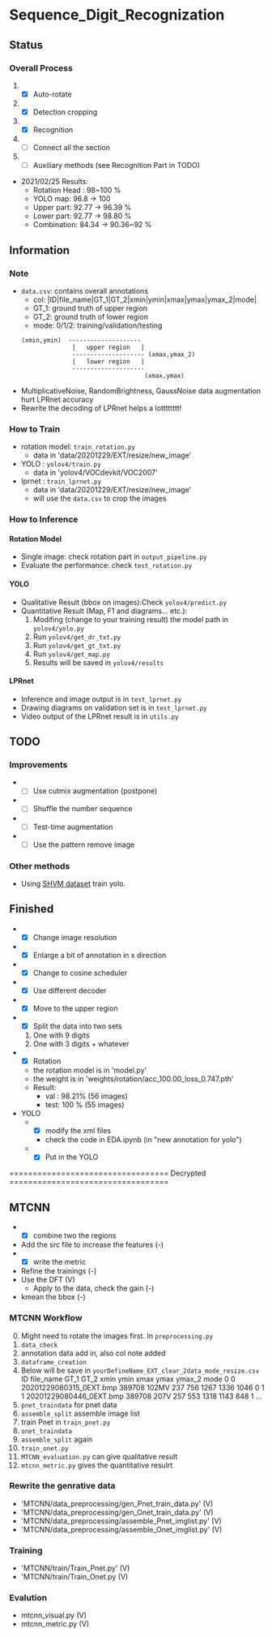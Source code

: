 # Sequence_Digit_Recognization

## Status
### Overall Process
1. - [x] Auto-rotate 
2. - [x] Detection cropping
3. - [x] Recognition
4. - [ ] Connect all the section
5. - [ ] Auxiliary methods (see Recognition Part in TODO)

* 2021/02/25 Results:
  * Rotation Head : 98~100 %
  * YOLO map: 96.8 -> 100
  * Upper part: 92.77 -> 96.39 %
  * Lower part: 92.77 -> 98.80 %
  * Combination: 84.34 -> 90.36~92 %

## Information
### Note
* `data.csv`: contains overall annotations
  * col: |ID|file_name|GT_1|GT_2|xmin|ymin|xmax|ymax|ymax_2|mode|
  * GT_1: ground truth of upper region
  * GT_2: ground truth of lower region
  * mode: 0/1/2: training/validation/testing
  ```
  (xmin,ymin)  --------------------
                |   upper region   |
                -------------------- (xmax,ymax_2)
                |   lower region   |
                --------------------
                                    (xmax,ymax)
  ```
* MultiplicativeNoise, RandomBrightness, GaussNoise data augmentation hurt LPRnet accuracy
* Rewrite the decoding of LPRnet helps a lotttttttt!

### How to Train
* rotation model: `train_rotation.py`
  * data in 'data/20201229/EXT/resize/new_image'
* YOLO          : `yolov4/train.py`
  * data in 'yolov4/VOCdevkit/VOC2007'
* lprnet        : `train_lprnet.py`
  * data in 'data/20201229/EXT/resize/new_image'
  * will use the `data.csv` to crop the images


### How to Inference

#### Rotation Model
* Single image: check rotation part in `output_pipeline.py`
* Evaluate the performance: check `test_rotation.py`

#### YOLO
* Qualitative Result (bbox on images):Check `yolov4/predict.py`
* Quantitative Result (Map, F1 and diagrams... etc.):
  1. Modifing (change to your training result) the model path in `yolov4/yolo.py`
  2. Run `yolov4/get_dr_txt.py`
  3. Run `yolov4/get_gt_txt.py`
  4. Run `yolov4/get_map.py`
  5. Results will be saved in `yolov4/results`

#### LPRnet
* Inference and image output is in `test_lprnet.py`
* Drawing diagrams on validation set is in `test_lprnet.py`
* Video output of the LPRnet result is in `utils.py`



## TODO
### Improvements
* - [ ] Use cutmix augmentation (postpone)
* - [ ] Shuffle the number sequence
* - [ ] Test-time augmentation
* - [ ] Use the pattern remove image

### Other methods
* Using [SHVM dataset](http://ufldl.stanford.edu/housenumbers/?fbclid=IwAR3C2sFr6IIH4LxXr_EVbuGVWky7JCCA46veUt-no8o2CcwkUdwbBIs7Zo8) train yolo.


## Finished
* - [x] Change image resolution 
* - [x] Enlarge a bit of annotation in x direction
* - [x] Change to cosine scheduler
* - [x] Use different decoder
* - [x] Move to the upper region
* - [x] Split the data into two sets
   1. One with 9 digits
   2. One with 3 digits + whatever
* - [x] Rotation
  * the rotation model is in 'model.py'
  * the weight is in 'weights/rotation/acc_100.00_loss_0.747.pth'
  * Result: 
    * val : 98.21% (56 images)
    * test: 100  % (55 images)
* YOLO
  * - [x] modify the xml files
    * check the code in EDA.ipynb (in "new annotation for yolo")
  * - [x] Put in the YOLO

================================== Decrypted ==================================
## MTCNN 
* - [x] combine two the regions
* Add the src file to increase the features (-)
* - [x] write the metric
* Refine the trainings (-)
* Use the DFT (V)
  * Apply to the data, check the gain (-)
* kmean the bbox (-)

### MTCNN Workflow
0. Might need to rotate the images first.
In `preprocessing.py`
1. `data_check`
2. annotation data add in, also col note added
3. `dataframe_creation`
4. Below will be save in `yourDefineName_EXT_clear_2data_mode_resize.csv`
   ID                file_name    GT_1   GT_2 xmin ymin  xmax  ymax  ymax_2  mode
0   0  20201229080315_0EXT.bmp  389708  102MV  237  756  1267  1336    1046     0
1   1  20201229080446_0EXT.bmp  389708   207V  257  553  1318  1143     848     1
...
5. `pnet_traindata` for pnet data
6. `assemble_split` assemble image list
7. train Pnet in `train_pnet.py`
8. `onet_traindata`
9. `assemble_split` again
10. `train_onet.py`
11. `MTCNN_evaluation.py` can give qualitative result
12. `mtcnn_metric.py` gives the quantitative resulrt

### Rewrite the genrative data
* 'MTCNN/data_preprocessing/gen_Pnet_train_data.py' (V)
* 'MTCNN/data_preprocessing/gen_Onet_train_data.py' (V)
* 'MTCNN/data_preprocessing/assemble_Pnet_imglist.py' (V)
* 'MTCNN/data_preprocessing/assemble_Onet_imglist.py' (V)

### Training
* 'MTCNN/train/Train_Pnet.py' (V)
* 'MTCNN/train/Train_Onet.py (V)

### Evalution
* mtcnn_visual.py (V)
* mtcnn_metric.py (V)